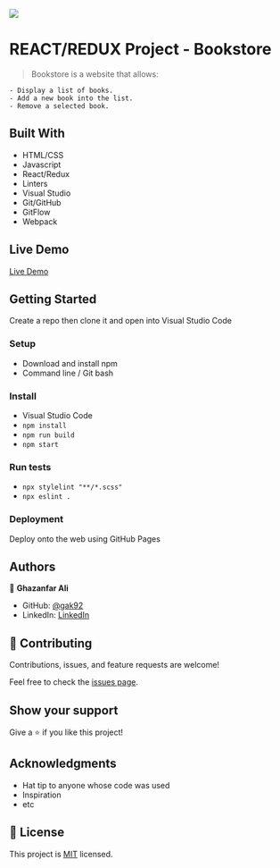 ![](https://img.shields.io/badge/Microverse-blueviolet)

# REACT/REDUX Project - Bookstore

> Bookstore is a website that allows:

    - Display a list of books.
    - Add a new book into the list.
    - Remove a selected book.

## Built With

- HTML/CSS
- Javascript
- React/Redux
- Linters
- Visual Studio
- Git/GitHub
- GitFlow
- Webpack

## Live Demo

[Live Demo](https://ghaz-bookstore.netlify.app/)

## Getting Started

Create a repo then clone it and open into Visual Studio Code

### Setup

- Download and install npm
- Command line / Git bash

### Install

- Visual Studio Code
- `npm install`
- `npm run build`
- `npm start`

### Run tests

- `npx stylelint "**/*.scss"`
- `npx eslint .`

### Deployment

Deploy onto the web using GitHub Pages

## Authors

👤 **Ghazanfar Ali**

- GitHub: [@gak92](https://github.com/gak92)
- LinkedIn: [LinkedIn](https://www.linkedin.com/in/ghazanfar-ali-9a4998a/)

## 🤝 Contributing

Contributions, issues, and feature requests are welcome!

Feel free to check the [issues page](../../issues/).

## Show your support

Give a ⭐️ if you like this project!

## Acknowledgments

- Hat tip to anyone whose code was used
- Inspiration
- etc

## 📝 License

This project is [MIT](./MIT.md) licensed.
